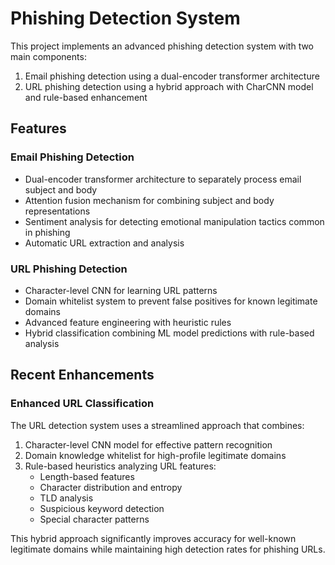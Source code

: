 # Phishing Detection System

This project implements an advanced phishing detection system with two main components:
1. Email phishing detection using a dual-encoder transformer architecture
2. URL phishing detection using a hybrid approach with CharCNN model and rule-based enhancement

## Features

### Email Phishing Detection
- Dual-encoder transformer architecture to separately process email subject and body
- Attention fusion mechanism for combining subject and body representations
- Sentiment analysis for detecting emotional manipulation tactics common in phishing
- Automatic URL extraction and analysis

### URL Phishing Detection
- Character-level CNN for learning URL patterns
- Domain whitelist system to prevent false positives for known legitimate domains
- Advanced feature engineering with heuristic rules
- Hybrid classification combining ML model predictions with rule-based analysis

## Recent Enhancements

### Enhanced URL Classification
The URL detection system uses a streamlined approach that combines:

1. Character-level CNN model for effective pattern recognition
2. Domain knowledge whitelist for high-profile legitimate domains
3. Rule-based heuristics analyzing URL features:
   - Length-based features
   - Character distribution and entropy
   - TLD analysis
   - Suspicious keyword detection
   - Special character patterns

This hybrid approach significantly improves accuracy for well-known legitimate domains while maintaining high detection rates for phishing URLs.